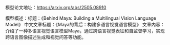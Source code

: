 模型论文地址：https://arxiv.org/abs/2505.08910

模型概述：标题：《Behind Maya: Building a Multilingual Vision Language Model》
中文文章标题：《Maya的背后：构建多语言视觉语言模型》
文章内容：介绍了一种多语言视觉语言模型Maya，通过跨语言视觉表征和自监督学习，实现跨语言图像描述生成和视觉问答等功能。

